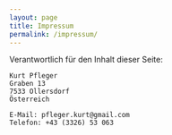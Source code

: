 ```yaml
---
layout: page
title: Impressum
permalink: /impressum/
---
```


Verantwortlich für den Inhalt dieser Seite:

```
Kurt Pfleger
Graben 13
7533 Ollersdorf
Österreich

E-Mail: pfleger.kurt@gmail.com
Telefon: +43 (3326) 53 063
```

